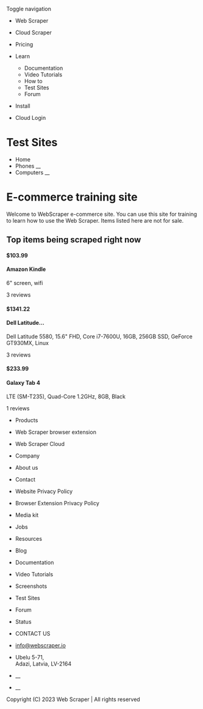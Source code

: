 Toggle navigation

  * Web Scraper

  * Cloud Scraper

  * Pricing

  * Learn

    * Documentation
    * Video Tutorials
    * How to
    * Test Sites
    * Forum
  * Install
  * Cloud Login

# Test Sites

  * Home
  * Phones __
  * Computers __

# E-commerce training site

Welcome to WebScraper e-commerce site. You can use this site for training to
learn how to use the Web Scraper. Items listed here are not for sale.

## Top items being scraped right now

#### $103.99

####  Amazon Kindle

6" screen, wifi

3 reviews

#### $1341.22

####  Dell Latitude...

Dell Latitude 5580, 15.6" FHD, Core i7-7600U, 16GB, 256GB SSD, GeForce
GT930MX, Linux

3 reviews

#### $233.99

####  Galaxy Tab 4

LTE (SM-T235), Quad-Core 1.2GHz, 8GB, Black

1 reviews

  * Products

  * Web Scraper browser extension
  * Web Scraper Cloud

  * Company

  * About us
  * Contact
  * Website Privacy Policy
  * Browser Extension Privacy Policy
  * Media kit
  * Jobs

  * Resources

  * Blog
  * Documentation
  * Video Tutorials
  * Screenshots
  * Test Sites
  * Forum
  * Status

  * CONTACT US

  * info@webscraper.io
  * Ubelu 5-71,  
Adazi, Latvia, LV-2164

  * __
  * __

Copyright (C) 2023 Web Scraper | All rights reserved



